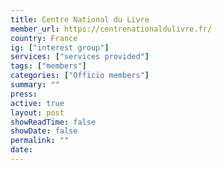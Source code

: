 ```yaml
---
title: Centre National du Livre
member_url: https://centrenationaldulivre.fr/
country: France
ig: ["interest group"] 
services: ["services provided"] 
tags: ["members"]
categories: ["Officio members"]
summary: ""
press:
active: true
layout: post
showReadTime: false
showDate: false
permalink: ""
date: 
---
```

